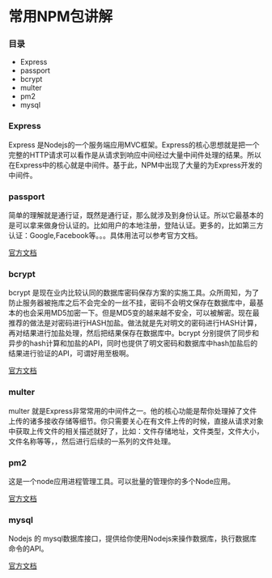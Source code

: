 # 常用NPM包讲解

### 目录

<!-- MarkdownTOC -->

- Express
- passport
- bcrypt
- multer
- pm2
- mysql

<!-- /MarkdownTOC -->


### Express

Express 是Nodejs的一个服务端应用MVC框架。Express的核心思想就是把一个完整的HTTP请求可以看作是从请求到响应中间经过大量中间件处理的结果。所以在Express中的核心就是中间件。基于此，NPM中出现了大量的为Express开发的中间件。

### passport

简单的理解就是通行证，既然是通行证，那么就涉及到身份认证。所以它最基本的是可以拿来做身份认证的。比如用户的本地注册，登陆认证。更多的，比如第三方认证：Google,Facebook等。。。具体用法可以参考官方文档。

[官方文档](http://passportjs.org/docs/overview)

### bcrypt

bcrypt 是现在业内比较认同的数据库密码保存方案的实施工具。众所周知，为了防止服务器被拖库之后不会完全的一丝不挂，密码不会明文保存在数据库中，最基本的也会采用MD5加密一下。但是MD5变的越来越不安全，可以被解密。现在最推荐的做法是对密码进行HASH加盐。做法就是先对明文的密码进行HASH计算，再对结果进行加盐处理，然后把结果保存在数据库中。bcrypt 分别提供了同步和异步的hash计算和加盐的API，同时也提供了明文密码和数据库中hash加盐后的结果进行验证的API，可谓好用至极啊。

[官方文档](https://www.npmjs.com/package/bcrypt)

### multer

multer 就是Express非常常用的中间件之一。他的核心功能是帮你处理掉了文件上传的诸多接收存储等细节。你只需要关心在有文件上传的时候，直接从请求对象中获取上传文件的相关描述就好了，比如：文件存储地址，文件类型，文件大小，文件名称等等，，然后进行后续的一系列的文件处理。

### pm2

这是一个node应用进程管理工具。可以批量的管理你的多个Node应用。

[官方文档](http://pm2.keymetrics.io/)

### mysql

Nodejs 的 mysql数据库接口，提供给你使用Nodejs来操作数据库，执行数据库命令的API。

[官方文档](https://www.npmjs.com/package/mysql)